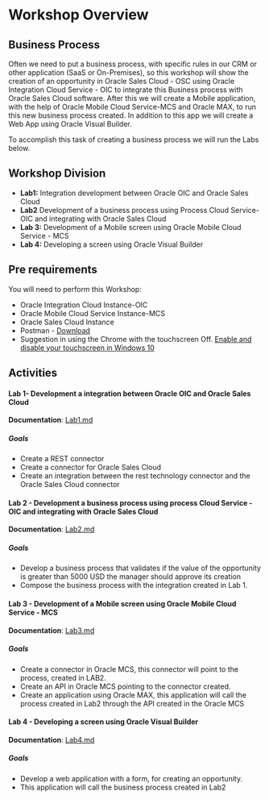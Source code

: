 # Workshop Overview
## Business Process
Often we need to put a business process, with specific rules in our CRM or other application (SaaS or On-Premises), so this workshop will show the creation of an opportunity in Oracle Sales Cloud - OSC using Oracle Integration Cloud Service - OIC to integrate this Business process with Oracle Sales Cloud software. After this we will create a Mobile application, with the help of Oracle Mobile Cloud Service-MCS and Oracle MAX, to run this new business process created. In addition to this app we will create a Web App using Oracle Visual Builder. 

To accomplish this task of creating a business process we will run the Labs below.


## Workshop Division
- **Lab1:** Integration development between Oracle OIC and Oracle Sales Cloud
- **Lab2** Development of a business process using Process Cloud Service-OIC and integrating with Oracle Sales Cloud
- **Lab 3:** Development of a Mobile screen using Oracle Mobile Cloud Service - MCS
- **Lab 4:** Developing a screen using Oracle Visual Builder

## Pre requirements
You will need to perform this Workshop:
- Oracle Integration Cloud Instance-OIC
- Oracle Mobile Cloud Service Instance-MCS
- Oracle Sales Cloud Instance
- Postman - [Download](https://www.getpostman.com/)
- Suggestion in using the Chrome with the touchscreen Off. [Enable and disable your touchscreen in Windows 10](https://support.microsoft.com/en-us/help/4028019/windows-enable-and-disable-your-touchscreen-in-windows-10)

## Activities

#### Lab 1- Development a integration between Oracle OIC and Oracle Sales Cloud
**Documentation**: [Lab1.md](https://github.com/matheus-neia/Oracle/blob/master/paas4saas/lab1.md)
##### Goals
- Create a REST connector
- Create a connector for Oracle Sales Cloud
- Create an integration between the rest technology connector and the Oracle Sales Cloud connector

#### Lab 2 - Development a business process using process Cloud Service - OIC and integrating with Oracle Sales Cloud
**Documentation**: [Lab2.md](https://github.com/matheus-neia/Oracle/blob/master/paas4saas/lab2.md)
##### Goals
- Develop a business process that validates if the value of the opportunity is greater than 5000 USD the manager should approve its creation 
- Compose the business process with the integration created in Lab 1.

#### Lab 3 - Development of a Mobile screen using Oracle Mobile Cloud Service - MCS
**Documentation**: [Lab3.md](https://github.com/matheus-neia/Oracle/blob/master/paas4saas/lab3.md)
##### Goals
- Create a connector in Oracle MCS, this connector will point to the process, created in LAB2. 
- Create an API in Oracle MCS pointing to the connector created.
- Create an application using Oracle MAX, this application will call the process created in Lab2 through the API created in the Oracle MCS

#### Lab 4 - Developing a screen using Oracle Visual Builder
**Documentation**: [Lab4.md](https://github.com/matheus-neia/Oracle/blob/master/paas4saas/lab4.md)
##### Goals
- Develop a web application with a form, for creating an opportunity. 
- This application will call the business process created in Lab2